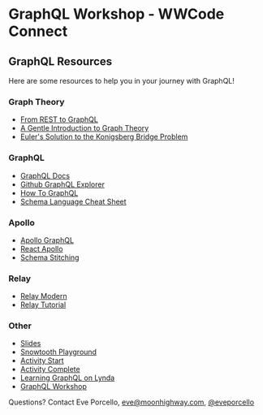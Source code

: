 GraphQL Workshop - WWCode Connect
==========

## GraphQL Resources

Here are some resources to help you in your journey with GraphQL!

### Graph Theory

* [From REST to GraphQL](https://0x2a.sh/from-rest-to-graphql-b4e95e94c26b)
* [A Gentle Introduction to Graph Theory](https://dev.to/vaidehijoshi/a-gentle-introduction-to-graph-theory)
* [Euler's Solution to the Konigsberg Bridge Problem](www.maa.org/press/periodicals/convergence/leonard-eulers-solution-to-the-konigsberg-bridge-problem)

### GraphQL

* [GraphQL Docs](http://graphql.org/)
* [Github GraphQL Explorer](https://developer.github.com/v4/explorer/)
* [How To GraphQL](https://www.howtographql.com/)
* [Schema Language Cheat Sheet](https://github.com/sogko/graphql-schema-language-cheat-sheet)

### Apollo

* [Apollo GraphQL](https://www.apollographql.com/)
* [React Apollo](https://github.com/apollographql/react-apollo)
* [Schema Stitching](https://www.apollographql.com/docs/graphql-tools/schema-stitching.html)

### Relay

* [Relay Modern](https://facebook.github.io/relay/)
* [Relay Tutorial](https://facebook.github.io/relay/docs/tutorial.html)

### Other

* [Slides](https://docs.google.com/presentation/d/1FeWLuHAJHMkhwy3RDq63StkzEorIkeHPfehEKzlLVUo/edit?usp=sharing)
* [Snowtooth Playground](http://snowtooth.herokuapp.com/playground)
* [Activity Start](https://launchpad.graphql.com/37n8w3mwxv)
* [Activity Complete](https://launchpad.graphql.com/kq5zzqkrl7)
* [Learning GraphQL on Lynda](https://www.lynda.com/JavaScript-tutorials/Learning-GraphQL/574714-2.html)
* [GraphQL Workshop](https://www.graphqlworkshop.com)

Questions? Contact Eve Porcello, [eve@moonhighway.com](mailto:eve@moonhighway.com), [@eveporcello](https://www.twitter.com/eveporcello)

